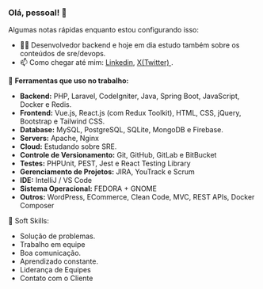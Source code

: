 ### Olá, pessoal! 👋

Algumas notas rápidas enquanto estou configurando isso:

- 👨‍💻 Desenvolvedor backend e hoje em dia estudo também sobre os conteúdos de sre/devops.
- 📫 Como chegar até mim: <a href="https://www.linkedin.com/in/guilherme-soares-0842a9183/">Linkedin</a>, <a href="https://x.com/GuilhermeSS009" > X(Twitter) </a>.

🔨 **Ferramentas que uso no trabalho:**
- **Backend:** PHP, Laravel, CodeIgniter, Java, Spring Boot, JavaScript, Docker e Redis.
- **Frontend:** Vue.js, React.js (com Redux Toolkit), HTML, CSS, jQuery, Bootstrap e Tailwind CSS.
- **Database:** MySQL, PostgreSQL, SQLite, MongoDB e Firebase.
- **Servers:** Apache, Nginx
- **Cloud:** Estudando sobre SRE.
- **Controle de Versionamento:** Git, GitHub, GitLab e BitBucket
- **Testes:** PHPUnit, PEST, Jest e React Testing Library
- **Gerenciamento de Projetos:** JIRA, YouTrack e Scrum
- **IDE:** IntelliJ / VS Code
- **Sistema Operacional:** FEDORA + GNOME
- **Outros:** WordPress, ECommerce, Clean Code, MVC, REST APIs, Docker Composer

🤵 Soft Skills:
- Solução de problemas.
- Trabalho em equipe
- Boa comunicação. 
- Aprendizado constante.
- Liderança de Equipes
- Contato com o Cliente
